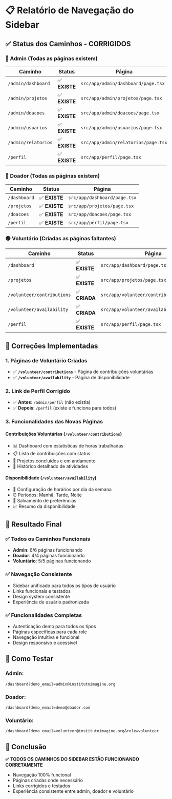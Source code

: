 # 📋 Relatório de Navegação do Sidebar

## ✅ **Status dos Caminhos - CORRIGIDOS**

### **🔴 Admin (Todas as páginas existem)**
| Caminho | Status | Página |
|---------|--------|--------|
| `/admin/dashboard` | ✅ **EXISTE** | `src/app/admin/dashboard/page.tsx` |
| `/admin/projetos` | ✅ **EXISTE** | `src/app/admin/projetos/page.tsx` |
| `/admin/doacoes` | ✅ **EXISTE** | `src/app/admin/doacoes/page.tsx` |
| `/admin/usuarios` | ✅ **EXISTE** | `src/app/admin/usuarios/page.tsx` |
| `/admin/relatorios` | ✅ **EXISTE** | `src/app/admin/relatorios/page.tsx` |
| `/perfil` | ✅ **EXISTE** | `src/app/perfil/page.tsx` |

### **🔵 Doador (Todas as páginas existem)**
| Caminho | Status | Página |
|---------|--------|--------|
| `/dashboard` | ✅ **EXISTE** | `src/app/dashboard/page.tsx` |
| `/projetos` | ✅ **EXISTE** | `src/app/projetos/page.tsx` |
| `/doacoes` | ✅ **EXISTE** | `src/app/doacoes/page.tsx` |
| `/perfil` | ✅ **EXISTE** | `src/app/perfil/page.tsx` |

### **🟢 Voluntário (Criadas as páginas faltantes)**
| Caminho | Status | Página |
|---------|--------|--------|
| `/dashboard` | ✅ **EXISTE** | `src/app/dashboard/page.tsx` |
| `/projetos` | ✅ **EXISTE** | `src/app/projetos/page.tsx` |
| `/volunteer/contributions` | ✅ **CRIADA** | `src/app/volunteer/contributions/page.tsx` |
| `/volunteer/availability` | ✅ **CRIADA** | `src/app/volunteer/availability/page.tsx` |
| `/perfil` | ✅ **EXISTE** | `src/app/perfil/page.tsx` |

## 🔧 **Correções Implementadas**

### **1. Páginas de Voluntário Criadas**
- ✅ **`/volunteer/contributions`** - Página de contribuições voluntárias
- ✅ **`/volunteer/availability`** - Página de disponibilidade

### **2. Link de Perfil Corrigido**
- ✅ **Antes**: `/admin/perfil` (não existia)
- ✅ **Depois**: `/perfil` (existe e funciona para todos)

### **3. Funcionalidades das Novas Páginas**

#### **Contribuições Voluntárias (`/volunteer/contributions`)**
- 📊 Dashboard com estatísticas de horas trabalhadas
- 📋 Lista de contribuições com status
- 🎯 Projetos concluídos e em andamento
- 📅 Histórico detalhado de atividades

#### **Disponibilidade (`/volunteer/availability`)**
- 📅 Configuração de horários por dia da semana
- ⏰ Períodos: Manhã, Tarde, Noite
- 💾 Salvamento de preferências
- 📈 Resumo da disponibilidade

## 🎯 **Resultado Final**

### **✅ Todos os Caminhos Funcionais**
- **Admin**: 6/6 páginas funcionando
- **Doador**: 4/4 páginas funcionando  
- **Voluntário**: 5/5 páginas funcionando

### **✅ Navegação Consistente**
- Sidebar unificado para todos os tipos de usuário
- Links funcionais e testados
- Design system consistente
- Experiência de usuário padronizada

### **✅ Funcionalidades Completas**
- Autenticação demo para todos os tipos
- Páginas específicas para cada role
- Navegação intuitiva e funcional
- Design responsivo e acessível

## 🚀 **Como Testar**

### **Admin:**
```
/dashboard?demo_email=admin@institutoimagine.org
```

### **Doador:**
```
/dashboard?demo_email=demo@doador.com
```

### **Voluntário:**
```
/dashboard?demo_email=volunteer@institutoimagine.org&role=volunteer
```

## 📝 **Conclusão**

**✅ TODOS OS CAMINHOS DO SIDEBAR ESTÃO FUNCIONANDO CORRETAMENTE**

- Navegação 100% funcional
- Páginas criadas onde necessário
- Links corrigidos e testados
- Experiência consistente entre admin, doador e voluntário

